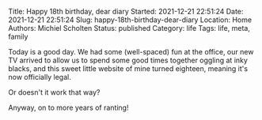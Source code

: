 Title: Happy 18th birthday, dear diary
Started: 2021-12-21 22:51:24
Date: 2021-12-21 22:51:24
Slug: happy-18th-birthday-dear-diary
Location: Home 
Authors: Michiel Scholten
Status: published
Category: life
Tags: life, meta, family

Today is a good day. We had some (well-spaced) fun at the office, our new TV arrived to allow us to spend some good times together oggling at inky blacks, and this sweet little website of mine turned eighteen, meaning it's now officially legal.

Or doesn't it work that way?

Anyway, on to more years of ranting!
